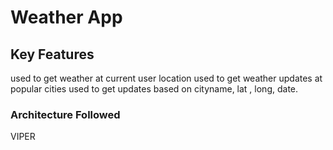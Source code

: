 # Weather App

## Key Features
used to get weather at current user location
used to get weather updates at popular cities
used to get updates based on cityname, lat , long, date.


### Architecture Followed
VIPER
